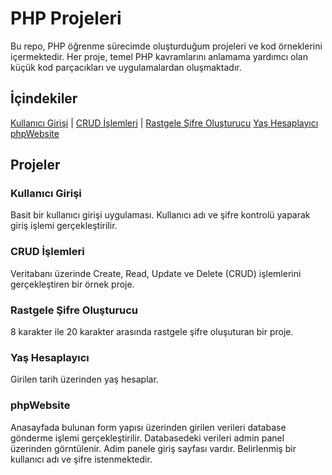 # PHP Projeleri

Bu repo, PHP öğrenme sürecimde oluşturduğum projeleri ve kod örneklerini içermektedir. Her proje, temel PHP kavramlarını anlamama yardımcı olan küçük kod parçacıkları ve uygulamalardan oluşmaktadır.

## İçindekiler

  [Kullanıcı Girişi](#kullanıcı-girişi) | 
  [CRUD İşlemleri](#crud-işlemleri) | 
  [Rastgele Şifre Oluşturucu](#kullanıcı-girişi) 
  [Yaş Hesaplayıcı](#yas-hesaplayıcı) 
  [phpWebsite](#phpWebsite) 
  

## Projeler

### Kullanıcı Girişi
Basit bir kullanıcı girişi uygulaması. Kullanıcı adı ve şifre kontrolü yaparak giriş işlemi gerçekleştirilir.

### CRUD İşlemleri
Veritabanı üzerinde Create, Read, Update ve Delete (CRUD) işlemlerini gerçekleştiren bir örnek proje.

### Rastgele Şifre Oluşturucu
8 karakter ile 20 karakter arasında rastgele şifre oluşuturan bir proje.

### Yaş Hesaplayıcı
Girilen tarih üzerinden yaş hesaplar.

### phpWebsite
Anasayfada bulunan form yapısı üzerinden girilen verileri database gönderme işlemi gerçekleştirilir. Databasedeki verileri admin panel üzerinden görntülenir. Adim panele giriş sayfası vardır. Belirlenmiş bir kullanıcı adı ve şifre istenmektedir.


